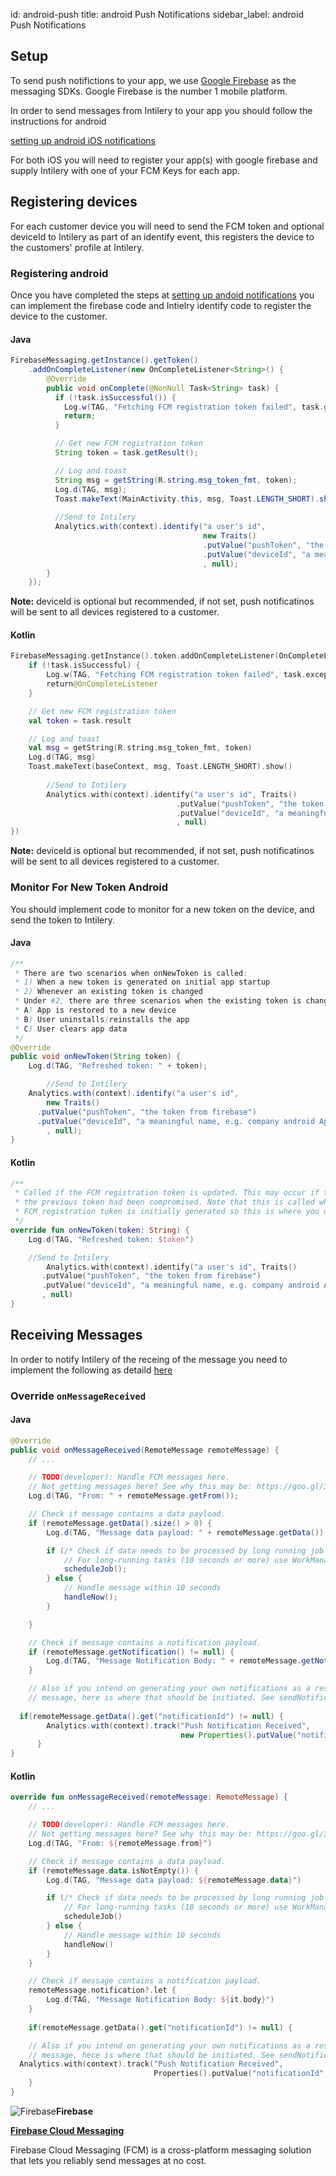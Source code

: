 id: android-push
title: android Push Notifications
sidebar_label: android Push Notifications

## Setup

To send push notifictions to your app, we use [Google Firebase](https://firebase.google.com/) as the messaging SDKs. Google Firebase is the number 1 mobile platform.

In order to send messages from Intilery to your app you should follow the instructions for android

[setting up android iOS notifications](https://firebase.google.com/docs/cloud-messaging/ios/client)

For both iOS you will need to register your app(s) with google firebase and supply Intilery with one of your FCM Keys for each app.

## Registering devices

For each customer device you will need to send the FCM token and optional deviceId to Intilery as part of an identify event, this registers the device to the customers' profile at Intilery.

### Registering android

Once you have completed the steps at [setting up andoid notifications](https://firebase.google.com/docs/cloud-messaging/android/client) you can implement the firebase code and Intielry identify code to register the device to the customer.

#### Java

```java
FirebaseMessaging.getInstance().getToken()
    .addOnCompleteListener(new OnCompleteListener<String>() {
        @Override
        public void onComplete(@NonNull Task<String> task) {
          if (!task.isSuccessful()) {
            Log.w(TAG, "Fetching FCM registration token failed", task.getException());
            return;
          }

          // Get new FCM registration token
          String token = task.getResult();

          // Log and toast
          String msg = getString(R.string.msg_token_fmt, token);
          Log.d(TAG, msg);
          Toast.makeText(MainActivity.this, msg, Toast.LENGTH_SHORT).show();
          
          //Send to Intilery
          Analytics.with(context).identify("a user's id", 
                                           new Traits()
                                           .putValue("pushToken", "the token from firebase")
                                           .putValue("deviceId", "a meaningful name, e.g. company android App")
                                           , null);
        }
    });
```

**Note:** deviceId is optional but recommended, if not set, push notificatinos will be sent to all devices registered to a customer.

#### Kotlin

```kotlin
FirebaseMessaging.getInstance().token.addOnCompleteListener(OnCompleteListener { task ->
    if (!task.isSuccessful) {
        Log.w(TAG, "Fetching FCM registration token failed", task.exception)
        return@OnCompleteListener
    }

    // Get new FCM registration token
    val token = task.result

    // Log and toast
    val msg = getString(R.string.msg_token_fmt, token)
    Log.d(TAG, msg)
    Toast.makeText(baseContext, msg, Toast.LENGTH_SHORT).show()
		
		//Send to Intilery
		Analytics.with(context).identify("a user's id", Traits()
                                     .putValue("pushToken", "the token from firebase")
                                     .putValue("deviceId", "a meaningful name, e.g. company android App")
                                     , null)
})
```

**Note:** deviceId is optional but recommended, if not set, push notificatinos will be sent to all devices registered to a customer.

### Monitor For New Token Android

You should implement code to monitor for a new token on the device, and send the token to Intilery.

#### Java

```java
/**
 * There are two scenarios when onNewToken is called:
 * 1) When a new token is generated on initial app startup
 * 2) Whenever an existing token is changed
 * Under #2, there are three scenarios when the existing token is changed:
 * A) App is restored to a new device
 * B) User uninstalls/reinstalls the app
 * C) User clears app data
 */
@Override
public void onNewToken(String token) {
    Log.d(TAG, "Refreshed token: " + token);

		//Send to Intilery
    Analytics.with(context).identify("a user's id", 
    	new Traits()
      .putValue("pushToken", "the token from firebase")
      .putValue("deviceId", "a meaningful name, e.g. company android App")  //optional
     	, null);
}
```

#### Kotlin

```kotlin
/**
 * Called if the FCM registration token is updated. This may occur if the security of
 * the previous token had been compromised. Note that this is called when the
 * FCM registration token is initially generated so this is where you would retrieve the token.
 */
override fun onNewToken(token: String) {
    Log.d(TAG, "Refreshed token: $token")

    //Send to Intilery
		Analytics.with(context).identify("a user's id", Traits()
       .putValue("pushToken", "the token from firebase")
       .putValue("deviceId", "a meaningful name, e.g. company android App")
       , null)
}
```

## Receiving Messages

In order to notify Intilery of the receing of the message you need to implement the following as detaild [here](https://firebase.google.com/docs/cloud-messaging/android/receive#handling_messages)

### Override `onMessageReceived`

#### Java

```java
@Override
public void onMessageReceived(RemoteMessage remoteMessage) {
    // ...

    // TODO(developer): Handle FCM messages here.
    // Not getting messages here? See why this may be: https://goo.gl/39bRNJ
    Log.d(TAG, "From: " + remoteMessage.getFrom());

    // Check if message contains a data payload.
    if (remoteMessage.getData().size() > 0) {
        Log.d(TAG, "Message data payload: " + remoteMessage.getData());

        if (/* Check if data needs to be processed by long running job */ true) {
            // For long-running tasks (10 seconds or more) use WorkManager.
            scheduleJob();
        } else {
            // Handle message within 10 seconds
            handleNow();
        }

    }

    // Check if message contains a notification payload.
    if (remoteMessage.getNotification() != null) {
        Log.d(TAG, "Message Notification Body: " + remoteMessage.getNotification().getBody());
    }

    // Also if you intend on generating your own notifications as a result of a received FCM
    // message, here is where that should be initiated. See sendNotification method below.
  
  if(remoteMessage.getData().get("notificationId") != null) {
        Analytics.with(context).track("Push Notification Received", 
                                      new Properties().putValue("notificationId", remoteMessage.getData().get("notificationId")));
      }
}
```

#### Kotlin

```kotlin
override fun onMessageReceived(remoteMessage: RemoteMessage) {
    // ...

    // TODO(developer): Handle FCM messages here.
    // Not getting messages here? See why this may be: https://goo.gl/39bRNJ
    Log.d(TAG, "From: ${remoteMessage.from}")

    // Check if message contains a data payload.
    if (remoteMessage.data.isNotEmpty()) {
        Log.d(TAG, "Message data payload: ${remoteMessage.data}")

        if (/* Check if data needs to be processed by long running job */ true) {
            // For long-running tasks (10 seconds or more) use WorkManager.
            scheduleJob()
        } else {
            // Handle message within 10 seconds
            handleNow()
        }
    }

    // Check if message contains a notification payload.
    remoteMessage.notification?.let {
        Log.d(TAG, "Message Notification Body: ${it.body}")
    }
  
    if(remoteMessage.getData().get("notificationId") != null) {

    // Also if you intend on generating your own notifications as a result of a received FCM
    // message, here is where that should be initiated. See sendNotification method below.
  Analytics.with(context).track("Push Notification Received", 
                                Properties().putValue("notificationId", remoteMessage.getData().get("notificationId")))
    }
}
```



![Firebase](https://slack-imgs.com/?c=1&o1=wi32.he32.si&url=https%3A%2F%2Fwww.gstatic.com%2Fdevrel-devsite%2Fprod%2Fve312520032ba2ac0c4d23f7b46fc670cbbe051886a2d1f04563a5e4768ad9787%2Ffirebase%2Fimages%2Ftouchicon-180.png)**Firebase**

**[Firebase Cloud Messaging](https://firebase.google.com/docs/cloud-messaging)**

Firebase Cloud Messaging (FCM) is a cross-platform messaging solution that lets you reliably send messages at no cost.